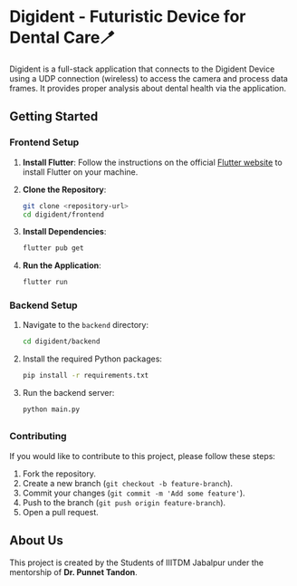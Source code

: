 # Digident - Futuristic Device for Dental Care🪥

Digident is a full-stack application that connects to the Digident Device using a UDP connection (wireless) to access the camera and process data frames. It provides proper analysis about dental health via the application.

## Getting Started

### Frontend Setup

1. **Install Flutter**: Follow the instructions on the official [Flutter website](https://docs.flutter.dev/get-started/install) to install Flutter on your machine.

2. **Clone the Repository**:

    ```sh
    git clone <repository-url>
    cd digident/frontend
    ```

3. **Install Dependencies**:

    ```sh
    flutter pub get
    ```

4. **Run the Application**:

    ```sh
    flutter run
    ```

### Backend Setup

1. Navigate to the `backend` directory:

    ```sh
    cd digident/backend
    ```

2. Install the required Python packages:

    ```sh
    pip install -r requirements.txt
    ```

3. Run the backend server:

    ```sh
    python main.py
    ```

##

### Contributing

If you would like to contribute to this project, please follow these steps:

1. Fork the repository.
2. Create a new branch (`git checkout -b feature-branch`).
3. Commit your changes (`git commit -m 'Add some feature'`).
4. Push to the branch (`git push origin feature-branch`).
5. Open a pull request.

## About Us

This project is created by the Students of IIITDM Jabalpur under the mentorship of **Dr. Punnet Tandon**.
